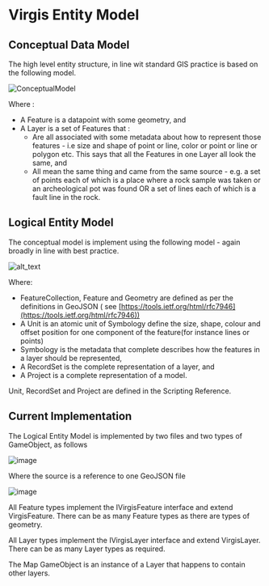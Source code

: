 # Virgis Entity Model

## Conceptual Data Model

The high level entity structure, in line wit standard GIS practice is based on the following model.

![ConceptualModel](../images/conceptual_entity.png )

Where :



*   A Feature is a datapoint with some geometry, and
*   A Layer is a set of Features that  :
    *   Are all associated with some metadata about how to represent those features - i.e size and shape of point or line, color or point or line or polygon etc. This says that all the Features in one Layer all look the same, and 
    *   All mean the same thing and came from the same source - e.g. a set of points each of which is a place where a rock sample was taken or an archeological pot was found OR a set of lines each of which is a fault line in the rock.


## Logical Entity Model

The conceptual model is implement using the following model - again broadly in line with best practice.


![alt_text](../images/logical_entity.png "image_tooltip")


Where:



*   FeatureCollection, Feature and Geometry are defined as per the definitions in GeoJSON ( see [https://tools.ietf.org/html/rfc7946](https://tools.ietf.org/html/rfc7946)) 
*   A Unit is an atomic unit of Symbology define the size, shape, colour and offset position for one component of the feature(for instance lines or points)
*   Symbology is the metadata that complete describes how the features in a layer should be represented,
*   A RecordSet is the complete representation of a layer, and
*   A Project is a complete representation of a model.

Unit, RecordSet and Project are defined in the Scripting Reference.


## Current Implementation

The Logical Entity Model is implemented by two files and two types of GameObject, as follows

![image](../images/physical_entity_1.png )


Where the source is a reference to one GeoJSON file


![image](../images/physical_entity_2.png )


All Feature types implement the IVirgisFeature interface and extend VirgisFeature. There can be as many Feature types as there are types of geometry.

All Layer types implement the IVirgisLayer interface and extend VirgisLayer. There can be as many Layer types as required.

The Map GameObject is an instance of a Layer that happens to contain other layers.

